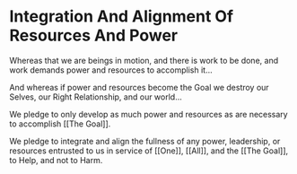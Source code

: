 # Integration And Alignment Of Resources And Power
Whereas that we are beings in motion, and there is work to be done, and work demands power and resources to accomplish it...

And whereas if power and resources become the Goal we destroy our Selves, our Right Relationship, and our world...

We pledge to only develop as much power and resources as are necessary to accomplish [[The Goal]]. 

We pledge to integrate and align the fullness of any power, leadership, or resources entrusted to us in service of [[One]], [[All]], and the [[The Goal]], to Help, and not to Harm.  